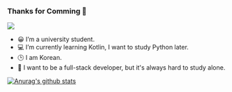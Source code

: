 
### Thanks for Comming 👋

<!--
**E-know/E-know** is a ✨ _special_ ✨ repository because its `README.md` (this file) appears on your GitHub profile.

Here are some ideas to get you started:
-->
<img src = https://user-images.githubusercontent.com/55151796/99466409-b50c4e00-297f-11eb-9712-d3db44b08ffa.jpeg>

- 😀 I’m a university student.
- 💻 I’m currently learning Kotlin, I want to study Python later.
- 🕒 I am Korean.
- 🤔 I want to be a full-stack developer, but it's always hard to study alone.
<!--
- 💬 Ask me about ...
- 📫 How to reach me: ...
- 😄 Pronouns: ...
- ⚡ Fun fact: ...
-->

[![Anurag's github stats](https://github-readme-stats.vercel.app/api?username=E-know&show_icons=true&theme=dracula)](https://github.com/anuraghazra/github-readme-stats)

<!--
[![Top Langs](https://github-readme-stats.vercel.app/api/top-langs/?username=E-know)](https://github.com/anuraghazra/github-readme-stats)
-->
